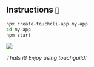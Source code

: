 ## Instructions `📝`

```sh
npx create-touchcli-app my-app
cd my-app
npm start
```

<img src="https://tenor.com/view/thumbs-up-good-great-ok-okay-gif-5129592.gif" />

*Thats it! Enjoy using touchguild!*
